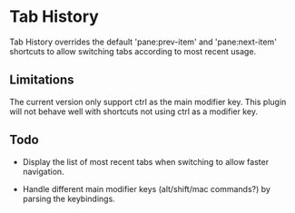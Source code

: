 # Tab History

Tab History overrides the default 'pane:prev-item' and 'pane:next-item' shortcuts
to allow switching tabs according to most recent usage.

## Limitations

The current version only support ctrl as the main modifier key.
This plugin will not behave well with shortcuts not using ctrl as a modifier key.

## Todo

  - Display the list of most recent tabs when switching to allow faster navigation.

  - Handle different main modifier keys (alt/shift/mac commands?) by
    parsing the keybindings.

